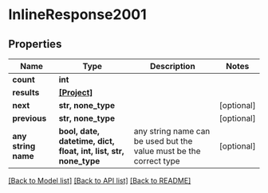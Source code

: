 # InlineResponse2001


## Properties
Name | Type | Description | Notes
------------ | ------------- | ------------- | -------------
**count** | **int** |  | 
**results** | [**[Project]**](Project.md) |  | 
**next** | **str, none_type** |  | [optional] 
**previous** | **str, none_type** |  | [optional] 
**any string name** | **bool, date, datetime, dict, float, int, list, str, none_type** | any string name can be used but the value must be the correct type | [optional]

[[Back to Model list]](../README.md#documentation-for-models) [[Back to API list]](../README.md#documentation-for-api-endpoints) [[Back to README]](../README.md)


